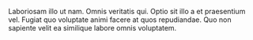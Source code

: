 Laboriosam illo ut nam. Omnis veritatis qui. Optio sit illo a et praesentium vel. Fugiat quo voluptate animi facere at quos repudiandae. Quo non sapiente velit ea similique labore omnis voluptatem.
